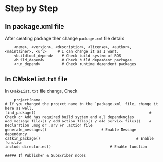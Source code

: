 # Step by Step

## In package.xml file

After creating package then change `package.xml` file details		

        <name>, <version>, <description>, <license>, <author>, <maintainer>, <url>     # I can change it as I want.
        <buildtool_depend>    # Check build system of ROS
        <build_depend>        # Check build dependent packages
        <run_depend>          # Check runtime dependent packages

## In CMakeList.txt file

In `CMakeList.txt` file change, Check

        project(name)                                                     # If you changed the project name in the `package.xml` file, change it here as well. 
	find_package()                                                    # Check or Add has required build system and all dependencies 
	add_message_files() / add_action_files() / add_service_files()    # Declaration .msg or .srv or .action file
	generate_messages()					   	    # Enable Message dependency 
	catkin_package()		                                    # Enable function
	include directories()						    # Enable function

	##### If Publisher & Subscriber nodes
	
	
